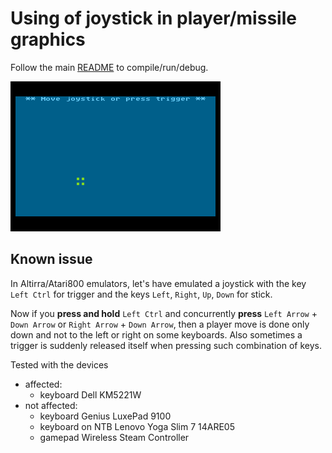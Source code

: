 # Using of joystick in player/missile graphics

Follow the main [README](../README.md) to compile/run/debug.

![P/M Graphics](./pm_graphics.gif)

## Known issue

In Altirra/Atari800 emulators, let's have emulated a joystick with the key `Left Ctrl` for trigger and the keys `Left`, `Right`, `Up`, `Down` for stick.

Now if you **press and hold** `Left Ctrl` and concurrently **press** `Left Arrow` + `Down Arrow` or `Right Arrow` + `Down Arrow`, then a player move is done only down and not to the left or right on some keyboards. Also sometimes a trigger is suddenly released itself when pressing such combination of keys.

Tested with the devices

* affected:
  * keyboard Dell KM5221W
* not affected:
  * keyboard Genius LuxePad 9100
  * keyboard on NTB Lenovo Yoga Slim 7 14ARE05
  * gamepad Wireless Steam Controller
